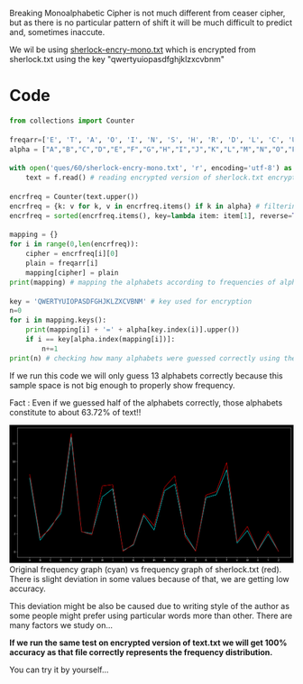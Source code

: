 Breaking Monoalphabetic Cipher is not much different from ceaser cipher, but as there is no particular pattern of shift it will be much difficult to predict and, sometimes inaccute.

We wil be using [sherlock-encry-mono.txt](../files/sherlock-encry-mono.txt) which is encrypted from sherlock.txt using the key "qwertyuiopasdfghjklzxcvbnm"

# Code
```py
from collections import Counter

freqarr=['E', 'T', 'A', 'O', 'I', 'N', 'S', 'H', 'R', 'D', 'L', 'C', 'U', 'M', 'W', 'F', 'G', 'Y', 'P', 'B', 'V', 'K', 'J', 'X', 'Q', 'Z'] # decreasing order of frequency
alpha = ["A","B","C","D","E","F","G","H","I","J","K","L","M","N","O","P","Q","R","S","T","U","V","W","X","Y","Z"]

with open('ques/60/sherlock-encry-mono.txt', 'r', encoding='utf-8') as f:
    text = f.read() # reading encrypted version of sherlock.txt encrypted with shift of 7

encrfreq = Counter(text.upper())
encrfreq = {k: v for k, v in encrfreq.items() if k in alpha} # filtering out alphabets
encrfreq = sorted(encrfreq.items(), key=lambda item: item[1], reverse=True) # noting frequencies of the alphabets in encrypted text

mapping = {}
for i in range(0,len(encrfreq)):
    cipher = encrfreq[i][0]
    plain = freqarr[i]
    mapping[cipher] = plain
print(mapping) # mapping the alphabets according to frequencies of alphabets present in encrypted file

key = 'QWERTYUIOPASDFGHJKLZXCVBNM' # key used for encryption
n=0
for i in mapping.keys():
    print(mapping[i] + '=' + alpha[key.index(i)].upper())
    if i == key[alpha.index(mapping[i])]:
        n+=1
print(n) # checking how many alphabets were guessed correctly using the original key
 ```
If we run this code we will only guess 13 alphabets correctly because this sample space is not big enough to properly show frequency.

Fact : Even if we guessed half of the alphabets correctly, those alphabets constitute to about 63.72% of text!!

![sherlock-deviation](../files/sherlock-dev.png)
Original frequency graph (cyan) vs frequency graph of sherlock.txt (red). There is slight deviation in some values because of that, we are getting low accuracy.

This deviation might be also be caused due to writing style of the author as some people might prefer using particular words more than other.
There are many factors we study on...


**If we run the same test on encrypted version of text.txt we will get 100% accuracy as that file correctly represents the frequency distribution.**

You can try it by yourself...

